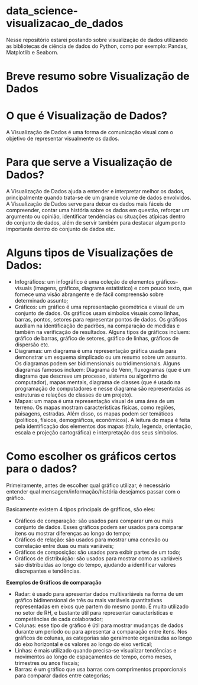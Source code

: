 # data_science-visualizacao_de_dados

Nesse repositório estarei postando sobre visualização de dados utilizando as bibliotecas de ciência de dados do Python, como por exemplo: Pandas, Matplotlib e Seaborn. 

# Breve resumo sobre Visualização de Dados

# O que é Visualização de Dados?
A Visualização de Dados é uma forma de comunicação visual com o objetivo de representar visualmente os dados. 

# Para que serve a Visualização de Dados?
A Visualização de Dados ajuda a entender e interpretar melhor os dados, principalmente quando trata-se de um grande volume de dados envolvidos. A Visualização de Dados serve para deixar os dados mais fáceis de compreender, contar uma história sobre os dados em questão, reforçar um argumento ou opinião, identificar tendências ou situações atípicas dentro do conjunto de dados, além de servir também para destacar algum ponto importante dentro do conjunto de dados etc.

# Alguns tipos de Visualizações de Dados:
  - Infográficos: um infográfico é uma coleção de elementos gráficos-visuais (imagens, gráficos, diagrama estatístico) e com pouco texto, que fornece uma visão abrangente e de fácil compreensão sobre determinado assunto;
  - Gráficos: um gráfico é uma representação geométrica e visual de um conjunto de dados. Os gráficos usam simbolos visuais como linhas, barras, pontos, setores para representar pontos de dados. Os gráficos auxiliam na identificação de padrões, na comparação de medidas e também na verificação de resultados. Alguns tipos de gráficos incluem: gráfico de barras, gráfico de setores, gráfico de linhas, gráficos de dispersão etc.
  - Diagramas: um diagrama é uma representação gráfica usada para demonstrar um esquema simplicado ou um resumo sobre um assunto. Os diagramas podem ser bidimensionais ou tridimensionais. Alguns diagramas famosos incluem: Diagrama de Venn, fluxogramas (que é um diagrama que descreve um processo, sistema ou algoritmo de computador), mapas mentais, diagrama de classes (que é usado na programação de computadores e nesse diagrama são representadas as estruturas e relações de classes de um projeto).
  - Mapas: um mapa é uma representação visual de uma área de um terreno. Os mapas mostram características físicas, como regiões, paisagens, estradas. Além disso, os mapas podem ser temáticos (políticos, físicos, demográficos, econômicos). A leitura do mapa é feita pela identificação dos elementos dos mapas (título, legenda, orientação, escala e projeção cartográfica) e interpretação dos seus símbolos.
  
# Como escolher os gráficos certos para o dados?
Primeiramente, antes de escolher qual gráfico utilizar, é necessário entender qual mensagem/informação/história desejamos passar com o gráfico.

Basicamente existem 4 tipos principais de gráficos, são eles:
  - Gráficos de comparação: são usados para comparar um ou mais conjunto de dados. Esses gráficos podem ser usados para comparar itens ou mostrar diferenças ao longo do tempo;
  - Gráficos de relação: são usados para mostrar uma conexão ou correlação entre duas ou mais variáveis;
  - Gráficos de composição: são usados para exibir partes de um todo;
  - Gráficos de distribuição: são usados para mostrar como as variáveis são distribuídas ao longo do tempo, ajudando a identificar valores discrepantes e tendências.

**Exemplos de Gráficos de comparação**
  - Radar: é usado para apresentar dados multivariáveis na forma de um gráfico bidimensional de três ou mais variáveis quantitativas representadas em eixos que partem do mesmo ponto. É muito utilizado no setor de RH, e bastante útil para representar características e competências de cada colaborador;
  - Colunas: esse tipo de gráfico é útil para mostrar mudanças de dados durante um período ou para apresentar a comparação entre itens. Nos gráficos de colunas, as categorias são geralmente organizadas ao longo do eixo horizontal e os valores ao longo do eixo vertical;
  - Linhas: é mais utilizado quando precisa-se visualizar tendências e movimentos ao longo de espaçamentos de tempo, como meses, trimestres ou anos fiscais;
  - Barras: é um gráfico que usa barras com comprimentos proporcionais para comparar dados entre categorias;

      
